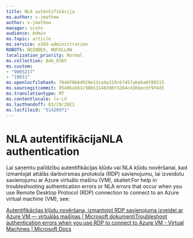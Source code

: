 ```yaml
---
title: NLA autentifikācija
ms.author: v-jmathew
author: v-jmathew
manager: scotv
audience: Admin
ms.topic: article
ms.service: o365-administration
ROBOTS: NOINDEX, NOFOLLOW
localization_priority: Normal
ms.collection: Adm_O365
ms.custom:
- "9005217"
- "10011"
ms.openlocfilehash: 7048f8b64929e12ca4a319c67457abeba0f80315
ms.sourcegitcommit: 9540ba561c98b511483d6f3264c43bbecbf9f4d5
ms.translationtype: MT
ms.contentlocale: lv-LV
ms.lasthandoff: 03/29/2021
ms.locfileid: "51420971"
---
```

# <a name="nla-authentication"></a><span data-ttu-id="f90ef-102">NLA autentifikācija</span><span class="sxs-lookup"><span data-stu-id="f90ef-102">NLA authentication</span></span>

<span data-ttu-id="f90ef-103">Lai saņemtu palīdzību autentifikācijas kļūdu vai NLA kļūdu novēršanai, kad izmantojat attālās darbvirsmas protokola (RDP) savienojumu, lai izveidotu savienojumu ar Azure virtuālo mašīnu (VM), skatiet:</span><span class="sxs-lookup"><span data-stu-id="f90ef-103">For help in troubleshooting authentication errors or NLA errors that occur when you use Remote Desktop Protocol (RDP) connection to connect to an Azure virtual machine (VM), see:</span></span>

[<span data-ttu-id="f90ef-104">Autentifikācijas kļūdu novēršana, izmantojot RDP savienojuma izveidei ar Azure VM — virtuālās mašīnas | Microsoft dokumenti</span><span class="sxs-lookup"><span data-stu-id="f90ef-104">Troubleshoot authentication errors when you use RDP to connect to Azure VM - Virtual Machines | Microsoft Docs</span></span>](https://docs.microsoft.com/troubleshoot/azure/virtual-machines/cannot-connect-rdp-azure-vm)

